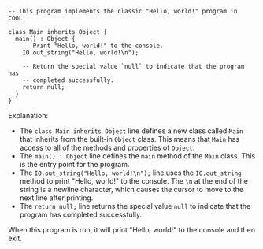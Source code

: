 ```cool
-- This program implements the classic "Hello, world!" program in COOL.

class Main inherits Object {
  main() : Object {
    -- Print "Hello, world!" to the console.
    IO.out_string("Hello, world!\n");

    -- Return the special value `null` to indicate that the program has
    -- completed successfully.
    return null;
  }
}
```

Explanation:

* The `class Main inherits Object` line defines a new class called `Main` that inherits from the built-in `Object` class. This means that `Main` has access to all of the methods and properties of `Object`.
* The `main() : Object` line defines the `main` method of the `Main` class. This is the entry point for the program.
* The `IO.out_string("Hello, world!\n");` line uses the `IO.out_string` method to print "Hello, world!" to the console. The `\n` at the end of the string is a newline character, which causes the cursor to move to the next line after printing.
* The `return null;` line returns the special value `null` to indicate that the program has completed successfully.

When this program is run, it will print "Hello, world!" to the console and then exit.